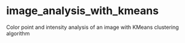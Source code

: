 # image_analysis_with_kmeans
Color point and intensity analysis of an image with KMeans clustering algorithm
